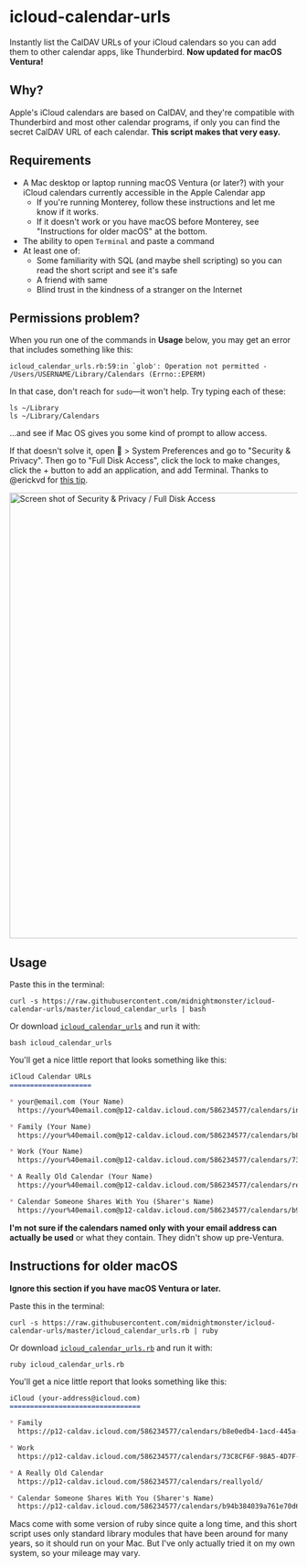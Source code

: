 # icloud-calendar-urls

Instantly list the CalDAV URLs of your iCloud calendars so you can add them to other calendar apps, like Thunderbird. **Now updated for macOS Ventura!**

## Why?

Apple's iCloud calendars are based on CalDAV, and they're compatible with Thunderbird and most other calendar programs, if only you can find the secret CalDAV URL of each calendar. **This script makes that very easy.**

## Requirements

* A Mac desktop or laptop running macOS Ventura (or later?) with your iCloud calendars currently accessible in the Apple Calendar app
  * If you're running Monterey, follow these instructions and let me know if it works.
  * If it doesn't work or you have macOS before Monterey, see "Instructions for older macOS" at the bottom.
* The ability to open `Terminal` and paste a command
* At least one of:
  * Some familiarity with SQL (and maybe shell scripting) so you can read the short script and see it's safe
  * A friend with same
  * Blind trust in the kindness of a stranger on the Internet

## Permissions problem?

When you run one of the commands in **Usage** below, you may get an error that includes something like this:
```
icloud_calendar_urls.rb:59:in `glob': Operation not permitted - /Users/USERNAME/Library/Calendars (Errno::EPERM)
```
In that case, don't reach for `sudo`—it won't help. Try typing each of these:
```
ls ~/Library
ls ~/Library/Calendars
```
...and see if Mac OS gives you some kind of prompt to allow access.

If that doesn't solve it, open 🍎 > System Preferences and go to "Security & Privacy". Then go to "Full Disk Access", click the lock to make changes, click the + button to add an application, and add Terminal. Thanks to @erickvd for [this tip](https://github.com/midnightmonster/icloud-calendar-urls/issues/1).

<img width="780" alt="Screen shot of Security & Privacy / Full Disk Access" src="https://user-images.githubusercontent.com/57948/161054592-a4590f02-c276-403f-a22a-13dde4e28bc7.png">

## Usage

Paste this in the terminal:

```shell
curl -s https://raw.githubusercontent.com/midnightmonster/icloud-calendar-urls/master/icloud_calendar_urls | bash
```

Or download [`icloud_calendar_urls`](https://raw.githubusercontent.com/midnightmonster/icloud-calendar-urls/master/icloud_calendar_urls) and run it with:

```shell
bash icloud_calendar_urls
```

You'll get a nice little report that looks something like this:

```markdown
iCloud Calendar URLs
====================

* your@email.com (Your Name)
  https://your%40email.com@p12-caldav.icloud.com/586234577/calendars/inbox/

* Family (Your Name)
  https://your%40email.com@p12-caldav.icloud.com/586234577/calendars/b8e0edb4-1acd-445a-b20e-66a1bf964bb7/

* Work (Your Name)
  https://your%40email.com@p12-caldav.icloud.com/586234577/calendars/73C8CF6F-98A5-4D7F-9801-C987F5AC1529/

* A Really Old Calendar (Your Name)
  https://your%40email.com@p12-caldav.icloud.com/586234577/calendars/reallyold/

* Calendar Someone Shares With You (Sharer's Name)
  https://your%40email.com@p12-caldav.icloud.com/586234577/calendars/b94b384039a761e70d632beb4373eb8d4cac0e06f4133f446b6bcc40b9e159a4/
```

**I'm not sure if the calendars named only with your email address can actually be used** or what they contain. They didn't show up pre-Ventura.

## Instructions for older macOS

**Ignore this section if you have macOS Ventura or later.**

Paste this in the terminal:

```shell
curl -s https://raw.githubusercontent.com/midnightmonster/icloud-calendar-urls/master/icloud_calendar_urls.rb | ruby
```

Or download [`icloud_calendar_urls.rb`](https://raw.githubusercontent.com/midnightmonster/icloud-calendar-urls/master/icloud_calendar_urls.rb) and run it with:

```shell
ruby icloud_calendar_urls.rb
```

You'll get a nice little report that looks something like this:

```markdown
iCloud (your-address@icloud.com)
================================

* Family 
  https://p12-caldav.icloud.com/586234577/calendars/b8e0edb4-1acd-445a-b20e-66a1bf964bb7/

* Work 
  https://p12-caldav.icloud.com/586234577/calendars/73C8CF6F-98A5-4D7F-9801-C987F5AC1529/

* A Really Old Calendar 
  https://p12-caldav.icloud.com/586234577/calendars/reallyold/

* Calendar Someone Shares With You (Sharer's Name)
  https://p12-caldav.icloud.com/586234577/calendars/b94b384039a761e70d632beb4373eb8d4cac0e06f4133f446b6bcc40b9e159a4/
```

Macs come with some version of ruby since quite a long time, and this short script uses only standard library modules that have been around for many years, so it should run on your Mac. But I've only actually tried it on my own system, so your mileage may vary.
